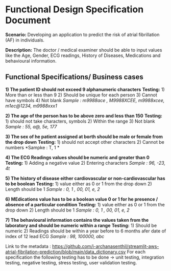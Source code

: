 # Functional Design Specification Document

**Scenario:** Developing an application to predict the risk of atrial fibrillation (AF) in individuals.

**Description:** The doctor / medical examiner should be able to input values like the Age, Gender, ECG readings, History of Diseases, Medications and behavioural information.

## Functional Specifications/ Business cases

**1) The patient ID should not exceed 9 alphanumeric characters** 
**Testing:** 1) More than or less than 9
          2) Should be unique for each person
          3) Cannot have symbols
          4) Not blank
*Sample : m9988ace , M9988XCEE, m9988xcee, m1ec@1234, m9988xxx1*

**2) The age of the person has to be above zero and less than 150**
**Testing:** 1) should not take characters, symbols
          2) Within the range
          3) Not blank
*Sample : 55, a@, 5e, 177*

**3) The sex of he patient assigned at borth should be male or female from the drop down**
**Testing:** 1) should not accept other characters 
          2) Cannot be numbers 
*Sampke : T, 1 *

**4) The ECG Readings values should be numeric and greater than 0**
**Testing:** 1) Adding a negative value
          2) Entering characters
*Sample : 96, -23, 4t*

**5) The history of disease either cardiovascular or non-cardiovascular has to be boolean**
**Testing:** 1) value either as 0 or 1 from the drop down
          2) Length should be 1
*Sample : 0, 1 , 00, 01, e, 2*

**6) MEdications value has to be a boolean value 0 or 1 for he presence / absence of a particular condition**
**Testing:** 1) value either as 0 or 1 from the drop down
          2) Length should be 1
*Sample : 0, 1 , 00, 01, e, 2*

**7) The behavioural information contains the values taken from the laboratory and should be numeric within a range**
**Testing:** 1) Should be numeric 
          2) Readings should be within a year before to 6 months afer date of index of 12 lead ECG
*Sample : 98, 100000, abc*

Link to the metadata : https://github.com/i-archanasenthil/streamlit-aws-atrial-fibrilation-prediction/blob/main/data_dictionary.csv
For each specification the following testing has to be done -> unit testing, integration testing, negative testing, stress testing, user validation testing.
